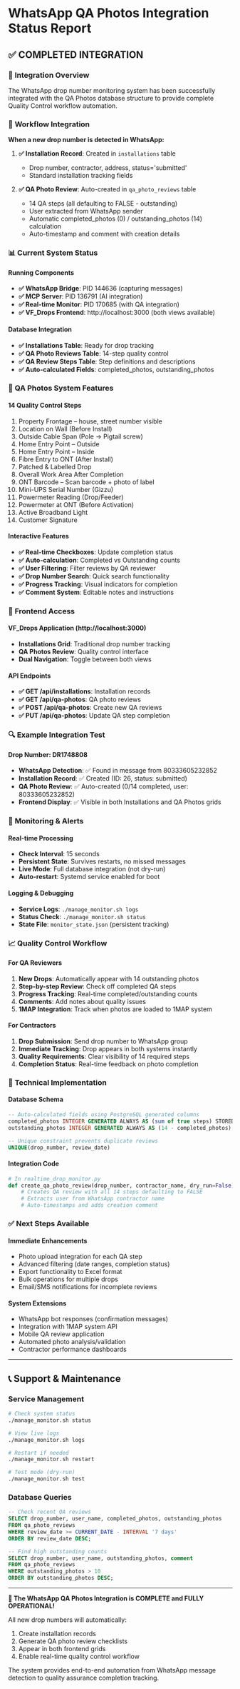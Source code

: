 # WhatsApp QA Photos Integration Status Report

## ✅ **COMPLETED INTEGRATION**

### 🎯 **Integration Overview**
The WhatsApp drop number monitoring system has been successfully integrated with the QA Photos database structure to provide complete Quality Control workflow automation.

### 🔄 **Workflow Integration**

**When a new drop number is detected in WhatsApp:**

1. **✅ Installation Record**: Created in `installations` table
   - Drop number, contractor, address, status='submitted'
   - Standard installation tracking fields

2. **✅ QA Photo Review**: Auto-created in `qa_photo_reviews` table  
   - 14 QA steps (all defaulting to FALSE - outstanding)
   - User extracted from WhatsApp sender
   - Automatic completed_photos (0) / outstanding_photos (14) calculation
   - Auto-timestamp and comment with creation details

### 📊 **Current System Status**

#### Running Components
- **✅ WhatsApp Bridge**: PID 144636 (capturing messages)
- **✅ MCP Server**: PID 136791 (AI integration)  
- **✅ Real-time Monitor**: PID 170685 (with QA integration)
- **✅ VF_Drops Frontend**: http://localhost:3000 (both views available)

#### Database Integration  
- **✅ Installations Table**: Ready for drop tracking
- **✅ QA Photo Reviews Table**: 14-step quality control
- **✅ QA Review Steps Table**: Step definitions and descriptions
- **✅ Auto-calculated Fields**: completed_photos, outstanding_photos

### 🎯 **QA Photos System Features**

#### 14 Quality Control Steps
1. Property Frontage – house, street number visible
2. Location on Wall (Before Install)  
3. Outside Cable Span (Pole → Pigtail screw)
4. Home Entry Point – Outside
5. Home Entry Point – Inside
6. Fibre Entry to ONT (After Install)
7. Patched & Labelled Drop
8. Overall Work Area After Completion
9. ONT Barcode – Scan barcode + photo of label
10. Mini-UPS Serial Number (Gizzu)
11. Powermeter Reading (Drop/Feeder)
12. Powermeter at ONT (Before Activation)
13. Active Broadband Light
14. Customer Signature

#### Interactive Features
- **✅ Real-time Checkboxes**: Update completion status
- **✅ Auto-calculation**: Completed vs Outstanding counts
- **✅ User Filtering**: Filter reviews by QA reviewer
- **✅ Drop Number Search**: Quick search functionality
- **✅ Progress Tracking**: Visual indicators for completion
- **✅ Comment System**: Editable notes and instructions

### 📱 **Frontend Access**

#### VF_Drops Application (http://localhost:3000)
- **Installations Grid**: Traditional drop number tracking
- **QA Photos Review**: Quality control interface
- **Dual Navigation**: Toggle between both views

#### API Endpoints
- **✅ GET /api/installations**: Installation records
- **✅ GET /api/qa-photos**: QA photo reviews  
- **✅ POST /api/qa-photos**: Create new QA reviews
- **✅ PUT /api/qa-photos**: Update QA step completion

### 🔍 **Example Integration Test**

#### Drop Number: DR1748808
- **WhatsApp Detection**: ✅ Found in message from 80333605232852
- **Installation Record**: ✅ Created (ID: 26, status: submitted)
- **QA Photo Review**: ✅ Auto-created (0/14 completed, user: 80333605232852)
- **Frontend Display**: ✅ Visible in both Installations and QA Photos grids

### 🚀 **Monitoring & Alerts**

#### Real-time Processing
- **Check Interval**: 15 seconds
- **Persistent State**: Survives restarts, no missed messages
- **Live Mode**: Full database integration (not dry-run)
- **Auto-restart**: Systemd service enabled for boot

#### Logging & Debugging
- **Service Logs**: `./manage_monitor.sh logs`
- **Status Check**: `./manage_monitor.sh status`  
- **State File**: `monitor_state.json` (persistent tracking)

### 📈 **Quality Control Workflow**

#### For QA Reviewers
1. **New Drops**: Automatically appear with 14 outstanding photos
2. **Step-by-step Review**: Check off completed QA steps
3. **Progress Tracking**: Real-time completed/outstanding counts
4. **Comments**: Add notes about quality issues
5. **1MAP Integration**: Track when photos are loaded to 1MAP system

#### For Contractors  
1. **Drop Submission**: Send drop number to WhatsApp group
2. **Immediate Tracking**: Drop appears in both systems instantly
3. **Quality Requirements**: Clear visibility of 14 required steps
4. **Completion Status**: Real-time feedback on photo completion

### 🔧 **Technical Implementation**

#### Database Schema
```sql
-- Auto-calculated fields using PostgreSQL generated columns
completed_photos INTEGER GENERATED ALWAYS AS (sum of true steps) STORED
outstanding_photos INTEGER GENERATED ALWAYS AS (14 - completed_photos) STORED

-- Unique constraint prevents duplicate reviews
UNIQUE(drop_number, review_date)
```

#### Integration Code
```python
# In realtime_drop_monitor.py
def create_qa_photo_review(drop_number, contractor_name, dry_run=False):
    # Creates QA review with all 14 steps defaulting to FALSE
    # Extracts user from WhatsApp contractor name
    # Auto-timestamps and adds creation comment
```

### ✅ **Next Steps Available**

#### Immediate Enhancements
- Photo upload integration for each QA step
- Advanced filtering (date ranges, completion status)
- Export functionality to Excel format
- Bulk operations for multiple drops
- Email/SMS notifications for incomplete reviews

#### System Extensions  
- WhatsApp bot responses (confirmation messages)
- Integration with 1MAP system API
- Mobile QA review application
- Automated photo analysis/validation
- Contractor performance dashboards

---

## 📞 **Support & Maintenance**

### Service Management
```bash
# Check system status
./manage_monitor.sh status

# View live logs
./manage_monitor.sh logs  

# Restart if needed
./manage_monitor.sh restart

# Test mode (dry-run)
./manage_monitor.sh test
```

### Database Queries
```sql
-- Check recent QA reviews
SELECT drop_number, user_name, completed_photos, outstanding_photos 
FROM qa_photo_reviews 
WHERE review_date >= CURRENT_DATE - INTERVAL '7 days'
ORDER BY review_date DESC;

-- Find high outstanding counts
SELECT drop_number, user_name, outstanding_photos, comment
FROM qa_photo_reviews 
WHERE outstanding_photos > 10
ORDER BY outstanding_photos DESC;
```

---

**🎉 The WhatsApp QA Photos Integration is COMPLETE and FULLY OPERATIONAL!**

All new drop numbers will automatically:
1. Create installation records
2. Generate QA photo review checklists  
3. Appear in both frontend grids
4. Enable real-time quality control workflow

The system provides end-to-end automation from WhatsApp message detection to quality assurance completion tracking.